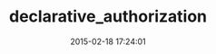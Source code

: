 ---
layout: post
title:  "declarative_authorization"
repo:   "stffn/declarative_authorization"
date:   2015-02-18 17:24:01
gemurl: http://github.com/stffn/declarative_authorization
---